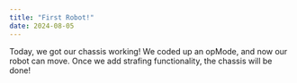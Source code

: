 ```yaml
---
title: "First Robot!"
date: 2024-08-05
---
```

Today, we got our chassis working! We coded up an opMode, and now our robot can move. Once we add strafing functionality, the chassis will be done!
